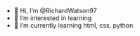- 👋 Hi, I’m @RichardWatson97
- 👀 I’m interested in learning
- 🌱 I’m currently learning html, css, python

<!---
RichardWatson97/RichardWatson97 is a ✨ special ✨ repository because its `README.md` (this file) appears on your GitHub profile.
You can click the Preview link to take a look at your changes.
--->
